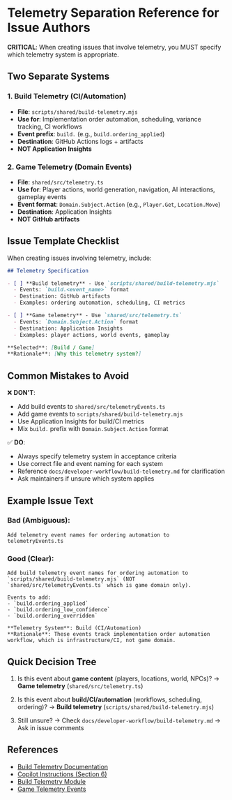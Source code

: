 # Telemetry Separation Reference for Issue Authors

**CRITICAL**: When creating issues that involve telemetry, you MUST specify which telemetry system is appropriate.

## Two Separate Systems

### 1. Build Telemetry (CI/Automation)
- **File**: `scripts/shared/build-telemetry.mjs`
- **Use for**: Implementation order automation, scheduling, variance tracking, CI workflows
- **Event prefix**: `build.` (e.g., `build.ordering_applied`)
- **Destination**: GitHub Actions logs + artifacts
- **NOT Application Insights**

### 2. Game Telemetry (Domain Events)
- **File**: `shared/src/telemetry.ts`
- **Use for**: Player actions, world generation, navigation, AI interactions, gameplay events
- **Event format**: `Domain.Subject.Action` (e.g., `Player.Get`, `Location.Move`)
- **Destination**: Application Insights
- **NOT GitHub artifacts**

## Issue Template Checklist

When creating issues involving telemetry, include:

```markdown
## Telemetry Specification

- [ ] **Build telemetry** - Use `scripts/shared/build-telemetry.mjs`
  - Events: `build.<event_name>` format
  - Destination: GitHub artifacts
  - Examples: ordering automation, scheduling, CI metrics

- [ ] **Game telemetry** - Use `shared/src/telemetry.ts`
  - Events: `Domain.Subject.Action` format
  - Destination: Application Insights
  - Examples: player actions, world events, gameplay

**Selected**: [Build / Game]
**Rationale**: [Why this telemetry system?]
```

## Common Mistakes to Avoid

❌ **DON'T**:
- Add build events to `shared/src/telemetryEvents.ts`
- Add game events to `scripts/shared/build-telemetry.mjs`
- Use Application Insights for build/CI metrics
- Mix `build.` prefix with `Domain.Subject.Action` format

✅ **DO**:
- Always specify telemetry system in acceptance criteria
- Use correct file and event naming for each system
- Reference `docs/developer-workflow/build-telemetry.md` for clarification
- Ask maintainers if unsure which system applies

## Example Issue Text

### Bad (Ambiguous):
```
Add telemetry event names for ordering automation to telemetryEvents.ts
```

### Good (Clear):
```
Add build telemetry event names for ordering automation to `scripts/shared/build-telemetry.mjs` (NOT `shared/src/telemetryEvents.ts` which is game domain only).

Events to add:
- `build.ordering_applied`
- `build.ordering_low_confidence`
- `build.ordering_overridden`

**Telemetry System**: Build (CI/Automation)
**Rationale**: These events track implementation order automation workflow, which is infrastructure/CI, not game domain.
```

## Quick Decision Tree

1. Is this event about **game content** (players, locations, world, NPCs)?
   → **Game telemetry** (`shared/src/telemetry.ts`)

2. Is this event about **build/CI/automation** (workflows, scheduling, ordering)?
   → **Build telemetry** (`scripts/shared/build-telemetry.mjs`)

3. Still unsure?
   → Check `docs/developer-workflow/build-telemetry.md`
   → Ask in issue comments

## References

- [Build Telemetry Documentation](../developer-workflow/build-telemetry.md)
- [Copilot Instructions (Section 6)](../../.github/copilot-instructions.md#6-telemetry)
- [Build Telemetry Module](../../scripts/shared/build-telemetry.mjs)
- [Game Telemetry Events](../../shared/src/telemetryEvents.ts)
